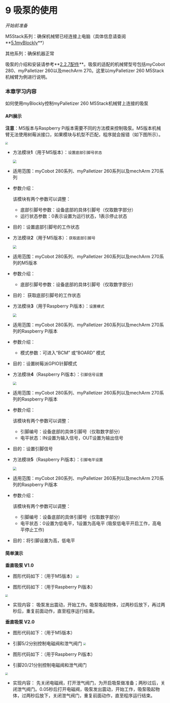 # 9 吸泵的使用

<i>开始前准备</i>

M5Stack系列：确保机械臂已经连接上电脑（具体信息请查阅**[5.1myBlockly](https://docs.elephantrobotics.com/docs/gitbook/5-ProgramingApplication-myblockly-uiflow-mind/5.1-myblockly/)**）

其他系列：确保机器正常

吸泵的介绍和安装请参考**[2.2.7配件](https://docs.elephantrobotics.com/docs/gitbook/2-serialproduct/2.7-accessories/2.7.4-pump.html)**。吸泵的适配的机械臂型号包括myCobot 280、myPalletizer 260以及mechArm 270。这里以myPalletizer 260 M5Stack机械臂为例进行说明。

### 本章学习内容

如何使用myBlockly控制myPalletizer 260 M5Stack机械臂上连接的吸泵

#### API展示

**注意**：M5版本与Raspberry Pi版本需要不同的方法模来控制吸泵。M5版本机械臂无法使用树莓派接口，如果模块与机型不匹配，程序就会报错（如下图所示）。

<img src="../../../../resources/3-FunctionsAndApplications/6.developmentGuide/myBlocklyAndUlFlow/myblocklyTutorials/SuctionPump/M5报错.jpg" style="zoom: 50%;" />



* 方法模块**1**（用于M5版本）：`设置底部引脚号状态`

  <img src="../../../../resources/3-FunctionsAndApplications/6.developmentGuide/myBlocklyAndUlFlow/myblocklyTutorials/SuctionPump/底部引脚输出.jpg" style="zoom: 67%;" />

* 适用范围：myCobot 280系列、myPalletizer 260系列以及mechArm 270系列

* 参数介绍：

  该模块有两个参数可以调整：

  * 底部引脚号参数：设备底部的具体引脚号（仅取数字部分）
  * 运行状态参数：0表示设置为运行状态，1表示停止状态

* 目的：设置底部引脚号的工作状态

  

* 方法模块**2**（用于M5版本）：`获取底部引脚号`

  <img src="../../../../resources/3-FunctionsAndApplications/6.developmentGuide/myBlocklyAndUlFlow/myblocklyTutorials/SuctionPump/底部引脚输入.jpg" style="zoom: 67%;" />

* 适用范围：myCobot 280系列、myPalletizer 260系列以及mechArm 270系列的M5版本

* 参数介绍：

  * 底部引脚号参数：设备底部的具体引脚号（仅取数字部分）

* 目的： 获取底部引脚号的工作状态



* 方法模块**3**（用于Raspberry Pi版本）：`设置模式`

  <img src="../../../../resources/3-FunctionsAndApplications/6.developmentGuide/myBlocklyAndUlFlow/myblocklyTutorials/SuctionPump/设置模式.jpg" style="zoom: 67%;" />

* 适用范围：myCobot 280系列、myPalletizer 260系列以及mechArm 270系列的Raspberry Pi版本
* 参数介绍：
  * 模式参数：可进入“BCM” 或“BOARD” 模式
* 目的：设置树莓派GPIO针脚模式



* 方法模块**4**（Raspberry Pi版本）：`引脚信号设置`

  <img src="../../../../resources/3-FunctionsAndApplications/6.developmentGuide/myBlocklyAndUlFlow/myblocklyTutorials/SuctionPump/引脚信号设置.jpg" style="zoom: 67%;" />

* 适用范围：myCobot 280系列、myPalletizer 260系列以及mechArm 270系列的Raspberry Pi版本

* 参数介绍：

  该模块有两个参数可以调整：

  * 引脚编号：设备底部的具体引脚号（仅取数字部分）
  * 电平状态：IN设置为输入信号，OUT设置为输出信号

* 目的：设置引脚信号



* 方法模块**5**（Raspberry Pi版本）：`引脚电平设置`

  <img src="../../../../resources/3-FunctionsAndApplications/6.developmentGuide/myBlocklyAndUlFlow/myblocklyTutorials/SuctionPump/引脚电平设置.jpg" style="zoom: 67%;" />

* 适用范围：myCobot 280系列、myPalletizer 260系列以及mechArm 270系列的Raspberry Pi版本

* 参数介绍：

  该模块有两个参数可以调整：

  * 引脚编号：设备底部的具体引脚号（仅取数字部分）
  * 电平状态：0设置为低电平，1设置为高电平 (吸泵低电平开启工作，高电平停止工作)

* 目的：将引脚设置为高，低电平

#### 简单演示

**垂直吸泵 V1.0**
* 图形代码如下：（用于M5版本）
  <img src="../../../../resources/3-FunctionsAndApplications/6.developmentGuide/myBlocklyAndUlFlow/myblocklyTutorials/SuctionPump/吸泵demo.jpg" style="zoom: 50%;" />

* 图形代码如下：（用于Raspberry Pi版本）
 <img src="../../../../resources/3-FunctionsAndApplications/6.developmentGuide/myBlocklyAndUlFlow/myblocklyTutorials/SuctionPump/吸泵demo-pi.jpg" style="zoom: 50%;" />

* 实现内容：
  吸泵发出震动，开始工作。吸泵吸起物体，过两秒后放下，再过两秒后，重复前面动作，直至程序运行结束。  

**垂直吸泵 V2.0**
* 图形代码如下：（用于M5版本）
* 引脚5/2分别控制电磁阀和泄气阀门
  <img src="../../../../resources/3-FunctionsAndApplications/6.developmentGuide/myBlocklyAndUlFlow/myblocklyTutorials/SuctionPump/吸泵2.0demo.png" style="zoom: 50%;" />

* 图形代码如下：（用于Raspberry Pi版本）
* 引脚20/21分别控制电磁阀和泄气阀门
 <img src="../../../../resources/3-FunctionsAndApplications/6.developmentGuide/myBlocklyAndUlFlow/myblocklyTutorials/SuctionPump/吸泵2.0demo-pi.png" style="zoom: 50%;" />

* 实现内容：
  先关闭电磁阀，打开泄气阀门，为开启吸泵做准备；两秒过后，关闭泄气阀门。0.05秒后打开电磁阀，吸泵发出震动，开始工作，吸泵吸起物体，过两秒后放下，关闭泄气阀门，重复前面动作，直至程序运行结束。